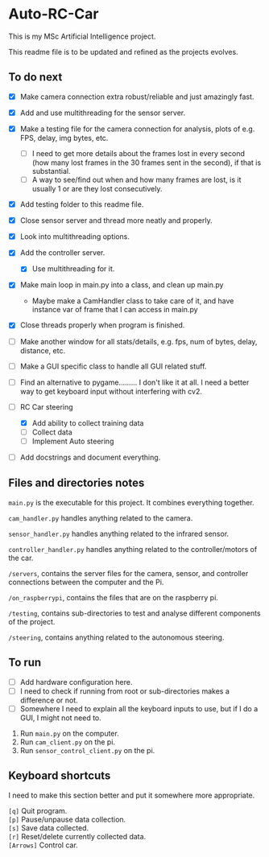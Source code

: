 # Auto-RC-Car

This is my MSc Artificial Intelligence project.

This readme file is to be updated and refined as the projects evolves.


## To do next
- [x] Make camera connection extra robust/reliable and just amazingly fast.
- [x] Add and use multithreading for the sensor server.
- [x] Make a testing file for the camera connection for analysis, plots of e.g. FPS, delay, img bytes, etc.
    - [ ] I need to get more details about the frames lost in every second (how many lost frames in the 30 frames
    sent in the second), if that is substantial.
    - [ ] A way to see/find out when and how many frames are lost, is it usually 1 or are they lost consecutively.
- [x] Add testing folder to this readme file.
- [x] Close sensor server and thread more neatly and properly.
- [x] Look into multithreading options.
- [x] Add the controller server.
    - [x] Use multithreading for it.
- [x] Make main loop in main.py into a class, and clean up main.py
    - Maybe make a CamHandler class to take care of it, and have instance var of frame that I can access
    in main.py
- [x] Close threads properly when program is finished.
- [ ] Make another window for all stats/details, e.g. fps, num of bytes, delay, distance, etc.
- [ ] Make a GUI specific class to handle all GUI related stuff.
- [ ] Find an alternative to pygame......... I don't like it at all. I need a better way to get keyboard input without interfering with cv2.
- [ ] RC Car steering
    - [x] Add ability to collect training data
    - [ ] Collect data 
    - [ ] Implement Auto steering
- [ ] Add docstrings and document everything.


## Files and directories notes
`main.py` is the executable for this project. It combines everything together.

`cam_handler.py` handles anything related to the camera.

`sensor_handler.py` handles anything related to the infrared sensor.

`controller_handler.py` handles anything related to the controller/motors of the car.


`/servers`, contains the server files for the camera, sensor, and controller connections between the computer and the Pi.

`/on_raspberrypi`, contains the files that are on the raspberry pi.

`/testing`, contains sub-directories to test and analyse different components of the project.

`/steering`, contains anything related to the autonomous steering.

## To run
- [ ] Add hardware configuration here.
- [ ] I need to check if running from root or sub-directories makes a difference or not.
- [ ] Somewhere I need to explain all the keyboard inputs to use, but if I do a GUI, I might not need to.

1. Run `main.py` on the computer.
1. Run `cam_client.py` on the pi.
1. Run `sensor_control_client.py` on the pi.

## Keyboard shortcuts

I need to make this section better and put it somewhere more appropriate.

`[q]` Quit program.<br />
`[p]` Pause/unpause data collection.<br />
`[s]` Save data collected.<br />
`[r]` Reset/delete currently collected data.<br />
`[Arrows]` Control car.<br />
